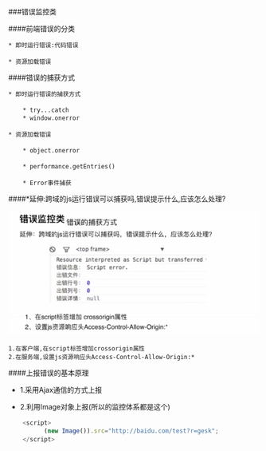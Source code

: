 ###错误监控类

####前端错误的分类

    * 即时运行错误:代码错误
    
    * 资源加载错误
    
####错误的捕获方式

    * 即时运行错误的捕获方式
    
        * try...catch
        * window.onerror

    * 资源加载错误
         
        * object.onerror
        
        * performance.getEntries()
        
        * Error事件捕获
        

 ####*延伸:跨域的js运行错误可以捕获吗,错误提示什么,应该怎么处理?
 
 ![](/assets/QQ截图20171213230515.png)
    
    1.在客户端,在script标签增加crossorigin属性
    2.在服务端,设置js资源响应头Access-Control-Allow-Origin:*

####上报错误的基本原理


* 1.采用Ajax通信的方式上报
    
* 2.利用Image对象上报(所以的监控体系都是这个)

    
```js
    <script>
	      (new Image()).src="http://baidu.com/test?r=gesk";
    </script>
```